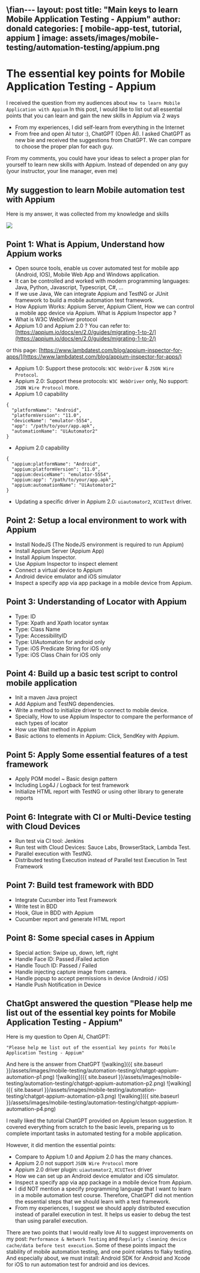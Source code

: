 \fian---
layout: post
title:  "Main keys to learn Mobile Application Testing - Appium"
author: donald
categories: [ mobile-app-test, tutorial, appium ]
image: assets/images/mobile-testing/automation-testing/appium.png
---

# The essential key points for Mobile Application Testing - Appium

I received the question from my audiences about `How to learn Mobile Application with Appium`
In this post, I would like to list out all essential points that you can learn and gain the new skills in Appium via 2 ways
- From my experiences, I did self-learn from everything in the Internet
- From free and open AI tutor :), ChatGPT (Open AI). I asked ChatGPT as new bie and received the suggestions from ChatGPT. We can compare to choose the proper plan for each guy. 

From my comments, you could have your ideas to select a proper plan for yourself to learn new skills with Appium.
Instead of depended on any guy (your instructor, your line manager, even me)

## My suggestion to learn Mobile automation test with Appium
Here is my answer, it was collected from my knowledge and skills

![](https://lh7-us.googleusercontent.com/pSy9m0xuJCgmttavS62h7dA0Mg9GJFTjFBa2_lzjf0MVyRAS3Pc9rO8ivEjyS2L03_5zR5kXIyyVkyUAV84rQ4mYv0OBtG7mHS4llQVH6TSx-_DNS7OzNhwMSrdRDLCqP3Ow3TsPe0Ns9pFBJqIQSj8)

## Point 1: What is Appium, Understand how Appium works
- Open source tools, enable us  cover automated test for mobile app (Android, IOS), Mobile Web App and Windows application.
- It can be controlled and worked with modern programming languages: Java, Python, Javascript, Typescript, C#, ...
- If we use Java, We can integrate Appium and TestNG or JUnit framework to build a mobile automation test framework.
- How Appium Works: Appium Server, Appium Client, How we can control a mobile app device via Appium.
What is Appium Inspector app ?
- What is  W3C WebDriver protocol
- Appium 1.0 and Appium 2.0 ?
You can refer to: [https://appium.io/docs/en/2.0/guides/migrating-1-to-2/](https://appium.io/docs/en/2.0/guides/migrating-1-to-2/)

or this page: 
[https://www.lambdatest.com/blog/appium-inspector-for-apps/](https://www.lambdatest.com/blog/appium-inspector-for-apps/)

- Appium 1.0: Support these protocols: `W3C WebDriver` & `JSON Wire Protocol`.
- Appium 2.0: Support these protocols: `W3C WebDriver` only, No support: `JSON Wire Protocol` more.
- Appium 1.0 capability

```
{
  "platformName": "Android",
  "platformVersion": "11.0",
  "deviceName": "emulator-5554",
  "app": "/path/to/your/app.apk",
  "automationName": "UiAutomator2"
}
```

- Appium 2.0 capability

```
{
  "appium:platformName": "Android",
  "appium:platformVersion": "11.0",
  "appium:deviceName": "emulator-5554",
  "appium:app": "/path/to/your/app.apk",
  "appium:automationName": "UiAutomator2"
}
```

- Updating a specific driver in Appium 2.0: `uiautomator2`, `XCUITest` driver.

## Point 2: Setup a local environment to work with Appium
- Install NodeJS (The NodeJS environment is required to run Appium)
- Install Appium Server (Appium App)
- Install Appium Inspector.
- Use Appium Inspector to inspect element 
- Connect a virtual device to Appium
- Android device emulator and iOS simulator
- Inspect a specify app via app package in a mobile device from Appium.

## Point 3: Understanding of Locator with Appium
- Type: ID
- Type: Xpath and Xpath locator syntax
- Type: Class Name
- Type: AccessibilityID
- Type: UIAutomation for android only
- Type: iOS Predicate String for iOS only
- Type: iOS Class Chain for iOS only

## Point 4: Build up a basic test script to control mobile application
- Init a maven Java project
- Add Appium and TestNG dependencies.
- Write a method to initialize driver to connect to mobile device.
- Specially, How to use Appium Inspector to compare the performance of each types of locator
- How use Wait method in Appium
- Basic actions to elements in Appium: Click, SendKey with Appium.

## Point 5: Apply Some essential features of a test framework
- Apply POM model ~ Basic design pattern
- Including Log4J / Logback for test framework
- Initialize HTML report with TestNG or using other library to generate reports

## Point 6: Integrate with CI or Multi-Device testing with Cloud Devices
- Run test via CI tool: Jenkins
- Run test with Cloud Devices: Sauce Labs, BrowserStack, Lambda Test.
- Parallel execution with TestNG.
- Distributed testing Execution instead of Parallel test Execution In Test Framework

## Point 7: Build test framework with BDD
- Integrate Cucumber into Test Framework
- Write test in BDD
- Hook, Glue in BDD with Appium
- Cucumber report and generate HTML report

## Point 8: Some special cases in Appium
- Special action: Swipe up, down, left, right
- Handle Face ID: Passed /Failed action
- Handle Touch ID: Passed / Failed
- Handle injecting capture image from camera.
- Handle popup to accept permissions in device (Android / iOS)
- Handle Push Notification in Device

## ChatGpt answered the question "Please help me list out of the essential key points for Mobile Application Testing - Appium"
Here is my question to Open AI, ChatGPT: 
```angular2html
"Please help me list out of the essential key points for Mobile Application Testing - Appium"
```
And here is the answer from ChatGPT
![walking]({{ site.baseurl }}/assets/images/mobile-testing/automation-testing/chatgpt-appium-automation-p1.png)
![walking]({{ site.baseurl }}/assets/images/mobile-testing/automation-testing/chatgpt-appium-automation-p2.png)
![walking]({{ site.baseurl }}/assets/images/mobile-testing/automation-testing/chatgpt-appium-automation-p3.png)
![walking]({{ site.baseurl }}/assets/images/mobile-testing/automation-testing/chatgpt-appium-automation-p4.png)

I really liked the tutorial ChatGPT provided on Appium lesson suggestion. It covered everything from scratch to the basic levels, preparing us to complete important tasks in automated testing for a mobile application.

However, it did mention the essential points:
- Compare to Appium 1.0 and Appium 2.0 has the many chances. 
- Appium 2.0 not support `JSON Wire Protocol` more
- Appium 2.0 driver plugin: `uiautomator2`, `XCUITest` driver
- How we can set up an Android device emulator and iOS simulator.
- Inspect a specify app via app package in a mobile device from Appium.
- I did NOT mention a specify programming language that I want to  learn in a mobile automation test course. Therefore, ChatGPT did not mention the essential steps that we should learn with a test framework.
- From my experiences, I suggest we should apply distributed execution instead of parallel execution in test. It helps us easier to debug the test than using parallel execution.

There are two points that I would really love AI to suggest improvements on my post: `Performance & Network Testing` and `Regularly cleaning device cache/data before test execution`. Some of these points impact the stability of mobile automation testing, and one point relates to flaky testing.
And especially about, we must install: Android SDK for Android and Xcode for iOS to run automation test for android and ios devices.

[//]: # ([![10 keys for web application testing #shorts #mobile]&#40;https://img.youtube.com/vi/cYTZdLm1uxI/0.jpg&#41;]&#40;https://www.youtube.com/watch?v=cYTZdLm1uxI&#41;)
[//]: # ()
[//]: # ()
[//]: # ([![Testing4Everyone - 10 keys for web application testing - giải thích chi tiết]&#40;https://img.youtube.com/vi/sUCE_sctluE/0.jpg&#41;]&#40;https://www.youtube.com/watch?v=sUCE_sctluE&#41;)
[//]: # ()
